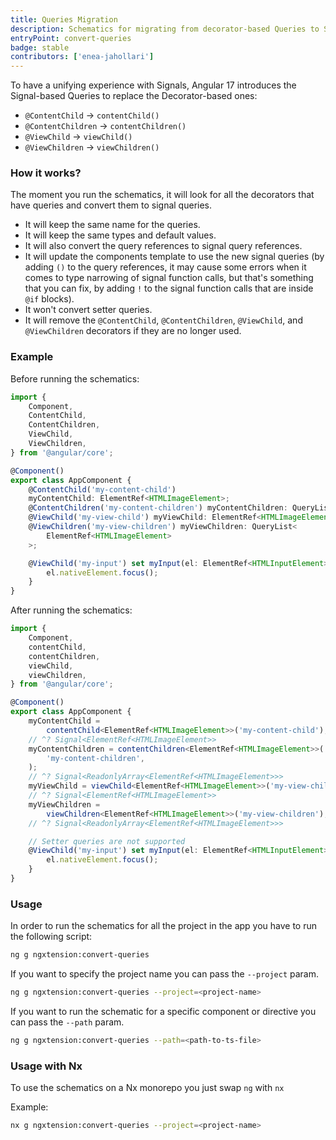 ```yaml
---
title: Queries Migration
description: Schematics for migrating from decorator-based Queries to Signal-based Queries
entryPoint: convert-queries
badge: stable
contributors: ['enea-jahollari']
---
```


To have a unifying experience with Signals, Angular 17 introduces the Signal-based Queries to replace the Decorator-based ones:

- `@ContentChild` -> `contentChild()`
- `@ContentChildren` -> `contentChildren()`
- `@ViewChild` -> `viewChild()`
- `@ViewChildren` -> `viewChildren()`

### How it works?

The moment you run the schematics, it will look for all the decorators that have queries and convert them to signal queries.

- It will keep the same name for the queries.
- It will keep the same types and default values.
- It will also convert the query references to signal query references.
- It will update the components template to use the new signal queries (by adding `()` to the query references, it may cause some errors when it comes to type narrowing of signal function calls, but that's something that you can fix, by adding `!` to the signal function calls that are inside `@if` blocks).
- It won't convert setter queries.
- It will remove the `@ContentChild`, `@ContentChildren`, `@ViewChild`, and `@ViewChildren` decorators if they are no longer used.

### Example

Before running the schematics:

```typescript
import {
	Component,
	ContentChild,
	ContentChildren,
	ViewChild,
	ViewChildren,
} from '@angular/core';

@Component()
export class AppComponent {
	@ContentChild('my-content-child')
	myContentChild: ElementRef<HTMLImageElement>;
	@ContentChildren('my-content-children') myContentChildren: QueryList<ElementRef<HTMLImageElement>>;
	@ViewChild('my-view-child') myViewChild: ElementRef<HTMLImageElement>;
	@ViewChildren('my-view-children') myViewChildren: QueryList<
		ElementRef<HTMLImageElement>
	>;

	@ViewChild('my-input') set myInput(el: ElementRef<HTMLInputElement>) {
		el.nativeElement.focus();
	}
}
```

After running the schematics:

```typescript
import {
	Component,
	contentChild,
	contentChildren,
	viewChild,
	viewChildren,
} from '@angular/core';

@Component()
export class AppComponent {
	myContentChild =
		contentChild<ElementRef<HTMLImageElement>>('my-content-child');
	// ^? Signal<ElementRef<HTMLImageElement>>
	myContentChildren = contentChildren<ElementRef<HTMLImageElement>>(
		'my-content-children',
	);
	// ^? Signal<ReadonlyArray<ElementRef<HTMLImageElement>>>
	myViewChild = viewChild<ElementRef<HTMLImageElement>>('my-view-child');
	// ^? Signal<ElementRef<HTMLImageElement>>
	myViewChildren =
		viewChildren<ElementRef<HTMLImageElement>>('my-view-children');
	// ^? Signal<ReadonlyArray<ElementRef<HTMLImageElement>>>

	// Setter queries are not supported
	@ViewChild('my-input') set myInput(el: ElementRef<HTMLInputElement>) {
		el.nativeElement.focus();
	}
}
```

### Usage

In order to run the schematics for all the project in the app you have to run the following script:

```bash
ng g ngxtension:convert-queries
```

If you want to specify the project name you can pass the `--project` param.

```bash
ng g ngxtension:convert-queries --project=<project-name>
```

If you want to run the schematic for a specific component or directive you can pass the `--path` param.

```bash
ng g ngxtension:convert-queries --path=<path-to-ts-file>
```

### Usage with Nx

To use the schematics on a Nx monorepo you just swap `ng` with `nx`

Example:

```bash
nx g ngxtension:convert-queries --project=<project-name>
```
